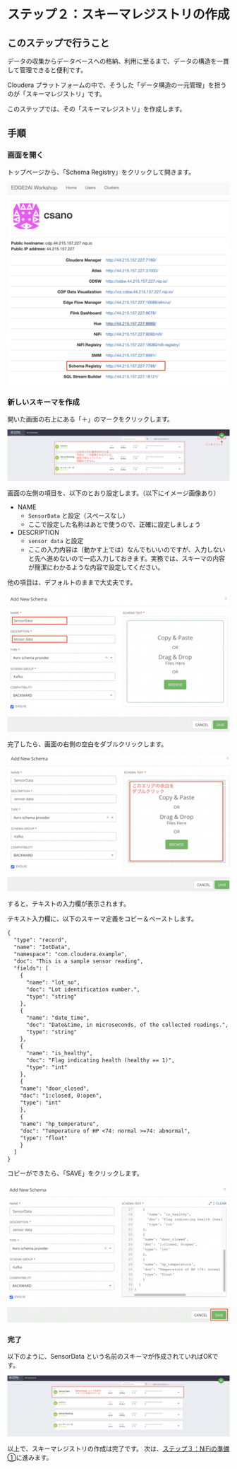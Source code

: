 # ステップ２：スキーマレジストリの作成

## このステップで行うこと

データの収集からデータベースへの格納、利用に至るまで、データの構造を一貫して管理できると便利です。

Cloudera プラットフォームの中で、そうした「データ構造の一元管理」を担うのが「スキーマレジストリ」です。

このステップでは、その「スキーマレジストリ」を作成します。

## 手順

### 画面を開く

トップページから、「Schema Registry」をクリックして開きます。

![](screenshots_lab02/open.png "")

### 新しいスキーマを作成

開いた画面の右上にある「＋」のマークをクリックします。

![](screenshots_lab02/add_new_schema.png "")

画面の左側の項目を、以下のとおり設定します。（以下にイメージ画像あり）

- NAME
  - `SensorData` と設定（スペースなし）
  - ここで設定した名称はあとで使うので、正確に設定しましょう
- DESCRIPTION 
  - `sensor data` と設定
  - ここの入力内容は（動かす上では）なんでもいいのですが、入力しないと先へ進めないので一応入力しておきます。実務では、スキーマの内容が簡潔にわかるような内容で設定してください。

他の項目は、デフォルトのままで大丈夫です。

![](screenshots_lab02/schema_left.png "")

完了したら、画面の右側の空白をダブルクリックします。

![](screenshots_lab02/double_click.png "")

すると、テキストの入力欄が表示されます。


テキスト入力欄に、以下のスキーマ定義をコピー＆ペーストします。

```commandline
{
  "type": "record",
  "name": "IotData",
  "namespace": "com.cloudera.example",
  "doc": "This is a sample sensor reading",
  "fields": [
    {
      "name": "lot_no",
      "doc": "Lot identification number.",
      "type": "string"
    },
    {
      "name": "date_time",
      "doc": "Date&time, in microseconds, of the collected readings.",
      "type": "string"
    },
    {
      "name": "is_healthy",
      "doc": "Flag indicating health (healthy == 1)",
      "type": "int"
    },
    {
    "name": "door_closed",
    "doc": "1:closed, 0:open",
    "type": "int"
    },
    {
    "name": "hp_temperature",
    "doc": "Temperature of HP <74: normal >=74: abnormal",
    "type": "float"
    }
  ]
}

```
コピーができたら、「SAVE」をクリックします。

![](screenshots_lab02/save.png "")

### 完了

以下のように、SensorData という名前のスキーマが作成されていればOKです。

![](screenshots_lab02/complete.png "")

以上で、スキーマレジストリの作成は完了です。
次は、[ステップ３：NiFiの準備①](lab03_NiFi1.md)に進みます。